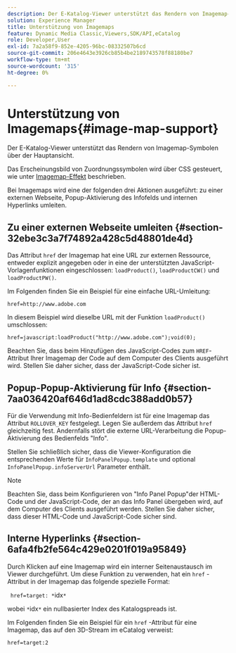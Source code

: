 ```yaml
---
description: Der E-Katalog-Viewer unterstützt das Rendern von Imagemap-Symbolen über der Hauptansicht.
solution: Experience Manager
title: Unterstützung von Imagemaps
feature: Dynamic Media Classic,Viewers,SDK/API,eCatalog
role: Developer,User
exl-id: 7a2a58f9-852e-4205-96bc-08332507b6cd
source-git-commit: 206e4643e3926cb85b4be2189743578f88180be7
workflow-type: tm+mt
source-wordcount: '315'
ht-degree: 0%

---
```


# Unterstützung von Imagemaps{#image-map-support}

Der E-Katalog-Viewer unterstützt das Rendern von Imagemap-Symbolen über der Hauptansicht.

Das Erscheinungsbild von Zuordnungssymbolen wird über CSS gesteuert, wie unter [Imagemap-Effekt](../../c-html5-s7-aem-asset-viewers/c-html5-20-ecatalog-viewer-about/c-html5-20-ecatalog-viewer-customizingviewer/r-html5-ecatalog-viewer-20-customize-imagemapeffect.md#reference-261df27d1ed145c882b26b88e33a0289) beschrieben.

Bei Imagemaps wird eine der folgenden drei Aktionen ausgeführt: zu einer externen Webseite, Popup-Aktivierung des Infofelds und internen Hyperlinks umleiten.

## Zu einer externen Webseite umleiten {#section-32ebe3c3a7f74892a428c5d48801de4d}

Das Attribut `href` der Imagemap hat eine URL zur externen Ressource, entweder explizit angegeben oder in eine der unterstützten JavaScript-Vorlagenfunktionen eingeschlossen: `loadProduct()`, `loadProductCW()` und `loadProductPW()`.

Im Folgenden finden Sie ein Beispiel für eine einfache URL-Umleitung:

`href=http://www.adobe.com`

In diesem Beispiel wird dieselbe URL mit der Funktion `loadProduct()` umschlossen:

`href=javascript:loadProduct("http://www.adobe.com");void(0);`

Beachten Sie, dass beim Hinzufügen des JavaScript-Codes zum `HREF`-Attribut Ihrer Imagemap der Code auf dem Computer des Clients ausgeführt wird. Stellen Sie daher sicher, dass der JavaScript-Code sicher ist.

## Popup-Popup-Aktivierung für Info {#section-7aa036420af646d1ad8cdc388add0b57}

Für die Verwendung mit Info-Bedienfeldern ist für eine Imagemap das Attribut `ROLLOVER_KEY` festgelegt. Legen Sie außerdem das Attribut `href` gleichzeitig fest. Andernfalls stört die externe URL-Verarbeitung die Popup-Aktivierung des Bedienfelds &quot;Info&quot;.

Stellen Sie schließlich sicher, dass die Viewer-Konfiguration die entsprechenden Werte für `InfoPanelPopup.template` und optional `InfoPanelPopup.infoServerUrl` Parameter enthält.

>[!NOTE]
>
>Beachten Sie, dass beim Konfigurieren von &quot;Info Panel Popup&quot;der HTML-Code und der JavaScript-Code, der an das Info Panel übergeben wird, auf dem Computer des Clients ausgeführt werden. Stellen Sie daher sicher, dass dieser HTML-Code und JavaScript-Code sicher sind.

## Interne Hyperlinks {#section-6afa4fb2fe564c429e0201f019a95849}

Durch Klicken auf eine Imagemap wird ein interner Seitenaustausch im Viewer durchgeführt. Um diese Funktion zu verwenden, hat ein `href` -Attribut in der Imagemap das folgende spezielle Format:

` href=target: *`idx`*`

wobei `*`idx`*` ein nullbasierter Index des Katalogspreads ist.

Im Folgenden finden Sie ein Beispiel für ein `href` -Attribut für eine Imagemap, das auf den 3D-Stream im eCatalog verweist:

`href=target:2`
